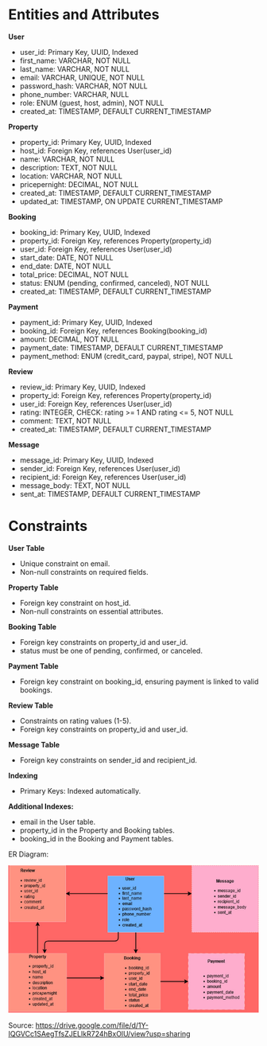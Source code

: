 
# Entities and Attributes
**User**
- user_id: Primary Key, UUID, Indexed
- first_name: VARCHAR, NOT NULL
- last_name: VARCHAR, NOT NULL
- email: VARCHAR, UNIQUE, NOT NULL
- password_hash: VARCHAR, NOT NULL
- phone_number: VARCHAR, NULL
- role: ENUM (guest, host, admin), NOT NULL
- created_at: TIMESTAMP, DEFAULT CURRENT_TIMESTAMP

**Property**
- property_id: Primary Key, UUID, Indexed
- host_id: Foreign Key, references User(user_id)
- name: VARCHAR, NOT NULL
- description: TEXT, NOT NULL
- location: VARCHAR, NOT NULL
- pricepernight: DECIMAL, NOT NULL
- created_at: TIMESTAMP, DEFAULT CURRENT_TIMESTAMP
- updated_at: TIMESTAMP, ON UPDATE CURRENT_TIMESTAMP

**Booking**
- booking_id: Primary Key, UUID, Indexed
- property_id: Foreign Key, references Property(property_id)
- user_id: Foreign Key, references User(user_id)
- start_date: DATE, NOT NULL
- end_date: DATE, NOT NULL
- total_price: DECIMAL, NOT NULL
- status: ENUM (pending, confirmed, canceled), NOT NULL
- created_at: TIMESTAMP, DEFAULT CURRENT_TIMESTAMP

**Payment**
- payment_id: Primary Key, UUID, Indexed
- booking_id: Foreign Key, references Booking(booking_id)
- amount: DECIMAL, NOT NULL
- payment_date: TIMESTAMP, DEFAULT CURRENT_TIMESTAMP
- payment_method: ENUM (credit_card, paypal, stripe), NOT NULL

**Review**
- review_id: Primary Key, UUID, Indexed
- property_id: Foreign Key, references Property(property_id)
- user_id: Foreign Key, references User(user_id)
- rating: INTEGER, CHECK: rating >= 1 AND rating <= 5, NOT NULL
- comment: TEXT, NOT NULL
- created_at: TIMESTAMP, DEFAULT CURRENT_TIMESTAMP

**Message**
- message_id: Primary Key, UUID, Indexed
- sender_id: Foreign Key, references User(user_id)
- recipient_id: Foreign Key, references User(user_id)
- message_body: TEXT, NOT NULL
- sent_at: TIMESTAMP, DEFAULT CURRENT_TIMESTAMP

# Constraints
**User Table**
- Unique constraint on email.
- Non-null constraints on required fields.

**Property Table**
- Foreign key constraint on host_id.
- Non-null constraints on essential attributes.

**Booking Table**
- Foreign key constraints on property_id and user_id.
- status must be one of pending, confirmed, or canceled.

**Payment Table**
- Foreign key constraint on booking_id, ensuring payment is linked to valid bookings.

**Review Table**
- Constraints on rating values (1-5).
- Foreign key constraints on property_id and user_id.

**Message Table**
- Foreign key constraints on sender_id and recipient_id.

**Indexing**
- Primary Keys: Indexed automatically.

**Additional Indexes:**
- email in the User table.
- property_id in the Property and Booking tables.
- booking_id in the Booking and Payment tables.

ER Diagram:

![alt text](AirBnB_ER.jpg)

Source: https://drive.google.com/file/d/1Y-IQGVCc1SAegTfsZJELIkR724hBxOlU/view?usp=sharing
